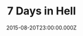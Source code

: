 ---
title: "7 Days in Hell"
year: 2015
date: 2015-08-20T23:00:00.000Z
permalink: /almanac/movies/2015-08-21-7-days-in-hell/index.html
rating: 3
tmdbid: 287689
---